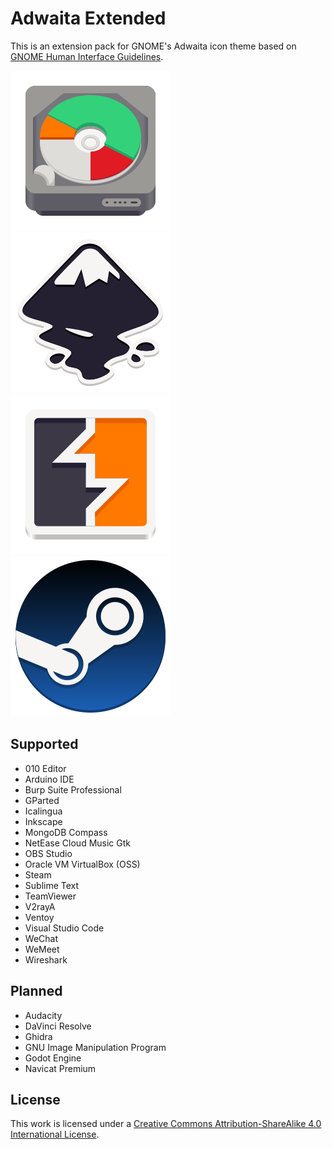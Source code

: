 # Adwaita Extended

This is an extension pack for GNOME's Adwaita icon theme based on [GNOME Human Interface Guidelines](https://developer.gnome.org/hig/).

![gparted.svg](./scalable/apps/gparted.svg)
![org.inkscape.Inkscape.svg](./scalable/apps/org.inkscape.Inkscape.svg)
![burpsuite-pro.svg](scalable/apps/burpsuite-pro.svg)
![steam.svg](scalable/apps/steam.svg)

## Supported

* 010 Editor
* Arduino IDE
* Burp Suite Professional
* GParted
* Icalingua
* Inkscape
* MongoDB Compass
* NetEase Cloud Music Gtk
* OBS Studio
* Oracle VM VirtualBox (OSS)
* Steam
* Sublime Text
* TeamViewer
* V2rayA
* Ventoy
* Visual Studio Code
* WeChat
* WeMeet
* Wireshark

## Planned

* Audacity
* DaVinci Resolve
* Ghidra
* GNU Image Manipulation Program
* Godot Engine
* Navicat Premium

## License
This work is licensed under a [Creative Commons Attribution-ShareAlike 4.0 International License](https://creativecommons.org/licenses/by-sa/4.0/).
